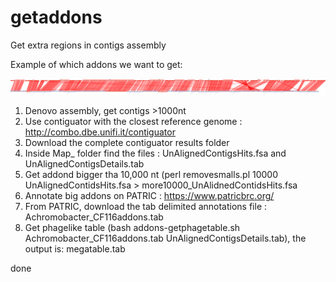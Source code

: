 # getaddons
Get extra regions in contigs assembly

Example of which addons we want to get: 


![Addons example genome!](CP017433.1.pdf_small.png)

1. Denovo assembly, get contigs >1000nt
2. Use contiguator with the closest reference genome : http://combo.dbe.unifi.it/contiguator 
3. Download the complete contiguator results folder
4. Inside Map_ folder find the files : UnAlignedContigsHits.fsa and UnAlignedContigsDetails.tab
5. Get addond bigger tha 10,000 nt (perl removesmalls.pl 10000 UnAlignedContidsHits.fsa > more10000_UnAlidnedContidsHits.fsa
6. Annotate big addons on PATRIC : https://www.patricbrc.org/
7. From PATRIC, download the tab delimited annotations file : Achromobacter_CF116addons.tab
8. Get phagelike table (bash addons-getphagetable.sh Achromobacter_CF116addons.tab UnAlignedContigsDetails.tab), the output is: megatable.tab 

done

